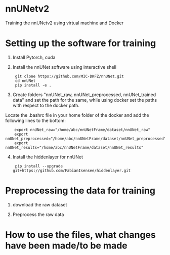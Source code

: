 # nnUNetv2
Training the nnUNetv2 using virtual machine and Docker

# Setting up the software for training

1. Install Pytorch, cuda

1. Install the nnUNet software using interactive shell

        git clone https://github.com/MIC-DKFZ/nnUNet.git
        cd nnUNet
        pip install -e .


2. Create folders "nnUNet_raw, nnUNet_preprocessed, nnUNet_trained data" and set the path for the same, while using docker set the paths with respect to the docker path.

Locate the .bashrc file in your home folder of the docker and add the following lines to the bottom:

        export nnUNet_raw="/home/abc/nnUNetFrame/dataset/nnUNet_raw"
        export nnUNet_preprocessed="/home/abc/nnUNetFrame/dataset/nnUNet_preprocessed"
        export nnUNet_results="/home/abc/nnUNetFrame/dataset/nnUNet_results"


4. Install the hiddenlayer for nnUNet
  
        pip install --upgrade git+https://github.com/FabianIsensee/hiddenlayer.git

# Preprocessing the data for training

1. download the raw dataset

2. Preprocess the raw data


# How to use the files, what changes have been made/to be made


 
